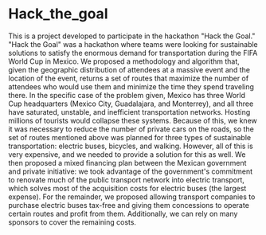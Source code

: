# Hack_the_goal

This is a project developed to participate in the hackathon "Hack the Goal."
"Hack the Goal" was a hackathon where teams were looking for sustainable solutions to satisfy the enormous demand for transportation during the FIFA World Cup in Mexico.
We proposed a methodology and algorithm that, given the geographic distribution of attendees at a massive event and the location of the event, returns a set of routes that maximize the number of attendees who would use them and minimize the time they spend traveling there.
In the specific case of the problem given, Mexico has three World Cup headquarters (Mexico City, Guadalajara, and Monterrey), and all three have saturated, unstable, and inefficient transportation networks. Hosting millions of tourists would collapse these systems. Because of this, we knew it was necessary to reduce the number of private cars on the roads, so the set of routes mentioned above was planned for three types of sustainable transportation: electric buses, bicycles, and walking.
However, all of this is very expensive, and we needed to provide a solution for this as well. We then proposed a mixed financing plan between the Mexican government and private initiative: we took advantage of the government's commitment to renovate much of the public transport network into electric transport, which solves most of the acquisition costs for electric buses (the largest expense). For the remainder, we proposed allowing transport companies to purchase electric buses tax-free and giving them concessions to operate certain routes and profit from them. Additionally, we can rely on many sponsors to cover the remaining costs.

